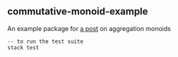 commutative-monoid-example
-----

An example package for [a post](http://www.brdyorn.com/posts/2016-06-05-monoidal-sum.html) on aggregation monoids

```
-- to run the test suite
stack test
```
